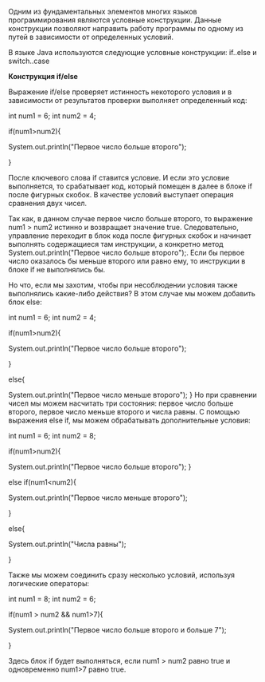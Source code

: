 Одним из фундаментальных элементов многих языков программирования являются условные конструкции. Данные конструкции позволяют направить работу программы по одному из путей в зависимости от определенных условий.

В языке Java используются следующие условные конструкции: if..else и switch..case

**Конструкция if/else**

Выражение if/else проверяет истинность некоторого условия и в зависимости от результатов проверки 
выполняет определенный код:

int num1 = 6;
int num2 = 4;

if(num1>num2){

System.out.println("Первое число больше второго");

}

После ключевого слова if ставится условие. И если это условие выполняется, то срабатывает код, который помещен в далее в блоке if после фигурных скобок. В качестве условий выступает операция сравнения двух чисел.

Так как, в данном случае первое число больше второго, то выражение num1 > num2 истинно и возвращает значение true. Следовательно, управление переходит в блок кода после фигурных скобок и начинает выполнять содержащиеся там инструкции, а конкретно метод System.out.println("Первое число больше второго");. Если бы первое число оказалось бы меньше второго или равно ему, то инструкции в блоке if не выполнялись бы.

Но что, если мы захотим, чтобы при несоблюдении условия также выполнялись какие-либо действия? В этом случае мы можем добавить блок else:

int num1 = 6;
int num2 = 4;

if(num1>num2){

System.out.println("Первое число больше второго");

}

else{

System.out.println("Первое число меньше второго");
}
Но при сравнении чисел мы можем насчитать три состояния: первое число больше второго, первое число меньше второго и числа равны. С помощью выражения else if, мы можем обрабатывать дополнительные условия:

int num1 = 6;
int num2 = 8;

if(num1>num2){

System.out.println("Первое число больше второго");
}

else if(num1<num2){

System.out.println("Первое число меньше второго");

}

else{

System.out.println("Числа равны");

}

Также мы можем соединить сразу несколько условий, используя логические операторы:

int num1 = 8;
int num2 = 6;

if(num1 > num2 && num1>7){

System.out.println("Первое число больше второго и больше 7");

}

Здесь блок if будет выполняться, если num1 > num2 равно true и одновременно num1>7 равно true.